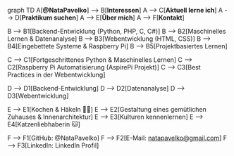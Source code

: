 graph TD
  A[**@NataPavelko**] --> B[**Interessen**]
  A --> C[**Aktuell lerne ich**]
  A --> D[**Praktikum suchen**]
  A --> E[**Über mich**]
  A --> F[**Kontakt**]

  B --> B1[Backend-Entwicklung (Python, PHP, C, C#)]
  B --> B2[Maschinelles Lernen & Datenanalyse]
  B --> B3[Webentwicklung (HTML, CSS)]
  B --> B4[Eingebettete Systeme & Raspberry Pi]
  B --> B5[Projektbasiertes Lernen]

  C --> C1[Fortgeschrittenes Python & Maschinelles Lernen]
  C --> C2[Raspberry Pi Automatisierung (AspirePi Projekt)]
  C --> C3[Best Practices in der Webentwicklung]

  D --> D1[Backend-Entwicklung]
  D --> D2[Datenanalyse]
  D --> D3[Webentwicklung]

  E --> E1[Kochen & Häkeln 🧶🍳]
  E --> E2[Gestaltung eines gemütlichen Zuhauses & Innenarchitektur]
  E --> E3[Kulturen kennenlernen]
  E --> E4[Katzenliebhaberin 🐱]

  F --> F1[GitHub: @NataPavelko]
  F --> F2[E-Mail: natapavelko@gmail.com]
  F --> F3[LinkedIn: LinkedIn Profil]
